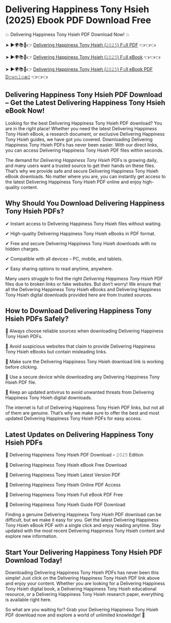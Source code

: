 # Delivering Happiness Tony Hsieh (2025) Ebook PDF Download Free

💥 Delivering Happiness Tony Hsieh PDF Download Now! 💥

➤ ►🌍📚📱👉 [Delivering Happiness Tony Hsieh (𝟸𝟶𝟸𝟻) F𝚞ll PDF](https://getpdf.xyz/delivering-happiness-tony-hsieh) 👈👈👈


➤ ►🌍📚📱👉 [Delivering Happiness Tony Hsieh (𝟸𝟶𝟸𝟻) F𝚞ll eBook](https://getpdf.xyz/delivering-happiness-tony-hsieh) 👈👈👈


➤ ►🌍📚📱👉 [Delivering Happiness Tony Hsieh (𝟸𝟶𝟸𝟻) F𝚞ll eBook PDF D𝚘𝚠𝚗𝚕𝚘a𝚍](https://getpdf.xyz/delivering-happiness-tony-hsieh) 👈👈👈


## Delivering Happiness Tony Hsieh PDF Download – Get the Latest Delivering Happiness Tony Hsieh eBook Now!

Looking for the best Delivering Happiness Tony Hsieh PDF download? You are in the right place! Whether you need the latest Delivering Happiness Tony Hsieh eBook, a research document, or exclusive Delivering Happiness Tony Hsieh guides, we have got you covered. Downloading Delivering Happiness Tony Hsieh PDFs has never been easier. With our direct links, you can access Delivering Happiness Tony Hsieh PDF files within seconds.

The demand for *Delivering Happiness Tony Hsieh* PDFs is growing daily, and many users want a trusted source to get their hands on these files. That’s why we provide safe and secure Delivering Happiness Tony Hsieh eBook downloads. No matter where you are, you can instantly get access to the latest Delivering Happiness Tony Hsieh PDF online and enjoy high-quality content.

## Why Should You Download Delivering Happiness Tony Hsieh PDFs?

✔ Instant access to Delivering Happiness Tony Hsieh files without waiting.

✔ High-quality Delivering Happiness Tony Hsieh eBooks in PDF format.

✔ Free and secure Delivering Happiness Tony Hsieh downloads with no hidden charges.

✔ Compatible with all devices – PC, mobile, and tablets.

✔ Easy sharing options to read anytime, anywhere.

Many users struggle to find the right *Delivering Happiness Tony Hsieh* PDF files due to broken links or fake websites. But don’t worry! We ensure that all the Delivering Happiness Tony Hsieh eBooks and Delivering Happiness Tony Hsieh digital downloads provided here are from trusted sources.

## How to Download Delivering Happiness Tony Hsieh PDFs Safely?

📌 Always choose reliable sources when downloading Delivering Happiness Tony Hsieh PDFs.

📌 Avoid suspicious websites that claim to provide Delivering Happiness Tony Hsieh eBooks but contain misleading links.

📌 Make sure the Delivering Happiness Tony Hsieh download link is working before clicking.

📌 Use a secure device while downloading any Delivering Happiness Tony Hsieh PDF file.

📌 Keep an updated antivirus to avoid unwanted threats from Delivering Happiness Tony Hsieh digital downloads.

The internet is full of Delivering Happiness Tony Hsieh PDF links, but not all of them are genuine. That’s why we make sure to offer the best and most updated Delivering Happiness Tony Hsieh PDFs for easy access.

## Latest Updates on Delivering Happiness Tony Hsieh PDFs

🔹 Delivering Happiness Tony Hsieh PDF Download – 𝟸𝟶𝟸𝟻 Edition

🔹 Delivering Happiness Tony Hsieh eBook Free Download

🔹 Delivering Happiness Tony Hsieh Latest Version PDF

🔹 Delivering Happiness Tony Hsieh Online PDF Access

🔹 Delivering Happiness Tony Hsieh Full eBook PDF Free

🔹 Delivering Happiness Tony Hsieh Guide PDF Download

Finding a genuine Delivering Happiness Tony Hsieh PDF download can be difficult, but we make it easy for you. Get the latest Delivering Happiness Tony Hsieh eBook PDF with a single click and enjoy reading anytime. Stay updated with the most recent Delivering Happiness Tony Hsieh content and explore new information.

## Start Your Delivering Happiness Tony Hsieh PDF Download Today!

Downloading Delivering Happiness Tony Hsieh PDFs has never been this simple! Just click on the Delivering Happiness Tony Hsieh PDF link above and enjoy your content. Whether you are looking for a Delivering Happiness Tony Hsieh digital book, a Delivering Happiness Tony Hsieh educational resource, or a Delivering Happiness Tony Hsieh research paper, everything is available right here.

So what are you waiting for? Grab your Delivering Happiness Tony Hsieh PDF download now and explore a world of unlimited knowledge! 🚀